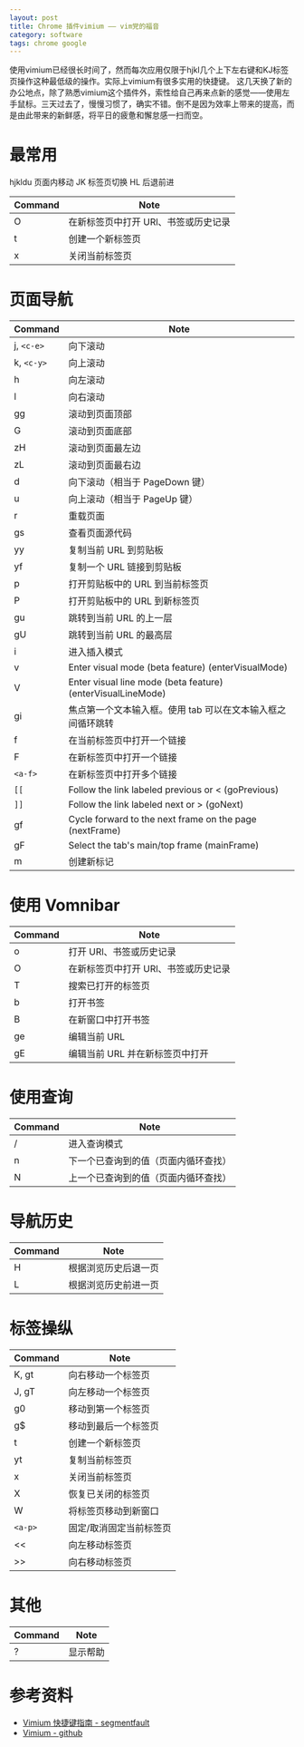 ```yaml
---
layout: post
title: Chrome 插件vimium —— vim党的福音
category: software
tags: chrome google
---
```


使用vimium已经很长时间了，然而每次应用仅限于hjkl几个上下左右键和KJ标签页操作这种最低级的操作。实际上vimium有很多实用的快捷键。 这几天换了新的办公地点，除了熟悉vimium这个插件外，索性给自己再来点新的感觉——使用左手鼠标。三天过去了，慢慢习惯了，确实不错。倒不是因为效率上带来的提高，而是由此带来的新鲜感，将平日的疲惫和懈怠感一扫而空。

# 最常用

hjkldu 页面内移动
JK 标签页切换
HL 后退前进 

| Command | Note |
|---|---|
| O	|在新标签页中打开 URl、书签或历史记录| 
| t	|创建一个新标签页| 
| x	|关闭当前标签页| 

# 页面导航

| Command | Note |
|---|---|
| j, `<c-e>` | 向下滚动| 
| k, `<c-y>` | 向上滚动| 
| h	| 向左滚动| 
| l	| 向右滚动| 
| gg	| 滚动到页面顶部| 
| G	| 滚动到页面底部| 
| zH	| 滚动到页面最左边| 
| zL	| 滚动到页面最右边| 
| d	| 向下滚动（相当于 PageDown 键）| 
| u	| 向上滚动（相当于 PageUp 键）| 
| r	|重载页面| 
| gs	|查看页面源代码| 
| yy	|复制当前 URL 到剪贴板| 
| yf	|复制一个 URL 链接到剪贴板| 
| p	|打开剪贴板中的 URL 到当前标签页| 
| P	|打开剪贴板中的 URL 到新标签页| 
| gu	|跳转到当前 URL 的上一层| 
| gU	|跳转到当前 URL 的最高层| 
| i	|进入插入模式| 
| v	|Enter visual mode (beta feature) (enterVisualMode)| 
| V	|Enter visual line mode (beta feature) (enterVisualLineMode)| 
| gi	|焦点第一个文本输入框。使用 tab 可以在文本输入框之间循环跳转| 
| f	|在当前标签页中打开一个链接| 
| F	|在新标签页中打开一个链接| 
| `<a-f>`	|在新标签页中打开多个链接| 
| `[[`	|Follow the link labeled previous or < (goPrevious)| 
| `]]`	|Follow the link labeled next or > (goNext)| 
| gf	|Cycle forward to the next frame on the page (nextFrame)| 
| gF	|Select the tab's main/top frame (mainFrame)| 
| m	|创建新标记| 



# 使用 Vomnibar 

| Command	|Note| 
|---|---|
| o	|打开 URl、书签或历史记录| 
| O	|在新标签页中打开 URl、书签或历史记录| 
| T	|搜索已打开的标签页| 
| b	|打开书签| 
| B	|在新窗口中打开书签| 
| ge	|编辑当前 URL| 
| gE	|编辑当前 URL 并在新标签页中打开| 

# 使用查询 

| Command	|Note| 
|---|---|
| /	|进入查询模式| 
| n	|下一个已查询到的值（页面内循环查找）| 
| N	|上一个已查询到的值（页面内循环查找）| 

# 导航历史 

| Command	|Note| 
|---|---|
| H	|根据浏览历史后退一页| 
| L	|根据浏览历史前进一页| 

# 标签操纵

| Command	|Note| 
|---|---|
| K, gt	| 向右移动一个标签页| 
| J, gT	| 向左移动一个标签页| 
| g0	|移动到第一个标签页| 
| g$	|移动到最后一个标签页| 
| t	|创建一个新标签页| 
| yt	|复制当前标签页| 
| x	|关闭当前标签页| 
| X	|恢复已关闭的标签页| 
| W	|将标签页移动到新窗口| 
| `<a-p>`|固定/取消固定当前标签页| 
| <<	| 向左移动标签页| 
| >>	| 向右移动标签页| 

# 其他 

| Command	|Note| 
|---|---|
| ?	|显示帮助| 

# 参考资料

* [Vimium 快捷键指南 - segmentfault](https://segmentfault.com/a/1190000004208306)
* [Vimium - github](https://github.com/philc/vimium)
